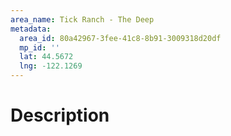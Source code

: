 ```yaml
---
area_name: Tick Ranch - The Deep
metadata:
  area_id: 80a42967-3fee-41c8-8b91-3009318d20df
  mp_id: ''
  lat: 44.5672
  lng: -122.1269
---
```

# Description
